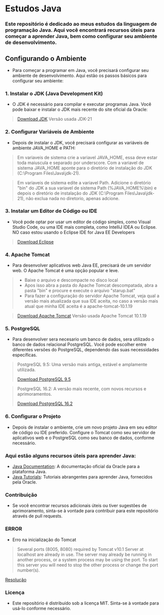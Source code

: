 # Estudos Java

### Este repositório é dedicado ao meus estudos da linguagem de programação Java. Aqui você encontrará recursos úteis para começar a aprender Java, bem como configurar seu ambiente de desenvolvimento.

## Configurando o Ambiente
- Para começar a programar em Java, você precisará configurar seu ambiente de desenvolvimento. Aqui estão os passos básicos para configurar seu ambiente:

### 1. Instalar o JDK (Java Development Kit)
- O JDK é necessário para compilar e executar programas Java. Você pode baixar e instalar o JDK mais recente do site oficial da Oracle:

>[Download JDK](https://www.oracle.com/br/java/technologies/downloads/)
>Versão usada JDK-21

### 2. Configurar Variáveis de Ambiente
- Depois de instalar o JDK, você precisará configurar as variáveis de ambiente JAVA_HOME e PATH:

>Em variaveis de sistema crie a variavel JAVA_HOME, essa deve estar toda maiuscula e separado por underscore.
>Com a variavel de sistema JAVA_HOME aponte para o diretório de instalação do JDK (C:\Program Files\Java\jdk-21).

>Em variaveis de sistema edite a variavel Path.
>Adicione o diretório "bin" do JDK a sua variavel de sistema Path (%JAVA_HOME%\bin) e depois o diretório de instalação do JDK (C:\Program Files\Java\jdk-21), não exclua nada no diretorio, apenas adcione.

### 3. Instalar um Editor de Código ou IDE
- Você pode optar por usar um editor de código simples, como Visual Studio Code, ou uma IDE mais completa, como IntelliJ IDEA ou Eclipse.
NO caso estou usando o Eclipse IDE for Java EE Developers 

>[Download Eclipse](https://www.eclipse.org/downloads/packages/release/kepler/sr2/eclipse-ide-java-ee-developers)

### 4. Apache Tomcat
- Para desenvolver aplicativos web Java EE, precisará de um servidor web. O Apache Tomcat é uma opção popular e leve.
>- Baixe o arquivo e descompacte no disco local
>- Apos isso abra a pasta do Apache Tomcat descompatada, abra a pasta "bin" e procure e execute o arquivo "starup.bat"
>- Para fazer a configuração do servidor Apache Tomcat, veja qual a versão mais atualizada que sua IDE aceita, no caso a versão mais atual que minha IDE aceita é a apache-tomcat-10.1.19

>[Download Apache Tomcat](https://tomcat.apache.org/download-10.cgi)
>Versão usada Apache Tomcat 10.1.19

### 5. PostgreSQL
- Para desenvolver sera necesario um banco de dados, sera utilizado o banco de dados relacional PostgreSQL. Você pode escolher entre diferentes versões do PostgreSQL, dependendo das suas necessidades específicas.

>PostgreSQL 9.5: Uma versão mais antiga, estável e amplamente utilizada.
>
>[Download PostgreSQL 9.5](https://sbp.enterprisedb.com/getfile.jsp?fileid=1257550)

>PostgreSQL 16.2: A versão mais recente, com novos recursos e aprimoramentos.
>
>[Download PostgreSQL 16.2](https://sbp.enterprisedb.com/getfile.jsp?fileid=1258893)

### 6. Configurar o Projeto
- Depois de instalar o ambiente, crie um novo projeto Java em seu editor de código ou IDE preferido. Configure o Tomcat como seu servidor de aplicativos web e o PostgreSQL como seu banco de dados, conforme necessário.

### Aqui estão alguns recursos úteis para aprender Java:

- [Java Documentation](https://docs.oracle.com/en/java/): A documentação oficial da Oracle para a plataforma Java.
- [Java Tutorials](https://docs.oracle.com/javase/tutorial/): Tutoriais abrangentes para aprender Java, fornecidos pela Oracle.

### Contribuição
- Se você encontrar recursos adicionais úteis ou tiver sugestões de aprimoramento, sinta-se à vontade para contribuir para este repositório através de pull requests.

### ERROR

- Erro na inicialização do Tomcat

>Several ports (8005, 8080) required by Tomcat v10.1 Server at localhost are already in use. The server may already be running in another process, or a system process may be using the port. To start this server you will need to stop the other process or change the port number(s).


[Resolução](https://cursos.alura.com.br/forum/topico-problema-rodar-tomcat-no-eclipse-17281)


### Licença
- Este repositório é distribuído sob a licença MIT. Sinta-se à vontade para usá-lo conforme necessário.
